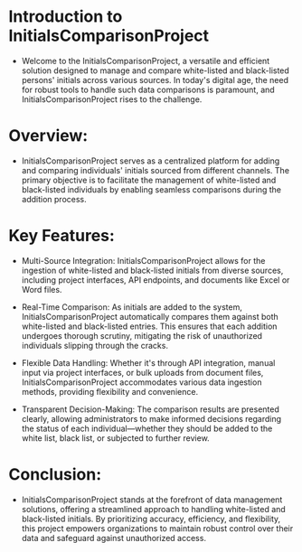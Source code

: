 # Introduction to InitialsComparisonProject

- Welcome to the InitialsComparisonProject, a versatile and efficient solution designed to manage and compare white-listed and black-listed persons' initials across various sources. In today's digital age, the need for robust tools to handle such data comparisons is paramount, and InitialsComparisonProject rises to the challenge.

# Overview:

- InitialsComparisonProject serves as a centralized platform for adding and comparing individuals' initials sourced from different channels. The primary objective is to facilitate the management of white-listed and black-listed individuals by enabling seamless comparisons during the addition process.

# Key Features:

- Multi-Source Integration: InitialsComparisonProject allows for the ingestion of white-listed and black-listed initials from diverse sources, including project interfaces, API endpoints, and documents like Excel or Word files.

- Real-Time Comparison: As initials are added to the system, InitialsComparisonProject automatically compares them against both white-listed and black-listed entries. This ensures that each addition undergoes thorough scrutiny, mitigating the risk of unauthorized individuals slipping through the cracks.

- Flexible Data Handling: Whether it's through API integration, manual input via project interfaces, or bulk uploads from document files, InitialsComparisonProject accommodates various data ingestion methods, providing flexibility and convenience.

- Transparent Decision-Making: The comparison results are presented clearly, allowing administrators to make informed decisions regarding the status of each individual—whether they should be added to the white list, black list, or subjected to further review.

# Conclusion:

- InitialsComparisonProject stands at the forefront of data management solutions, offering a streamlined approach to handling white-listed and black-listed initials. By prioritizing accuracy, efficiency, and flexibility, this project empowers organizations to maintain robust control over their data and safeguard against unauthorized access.